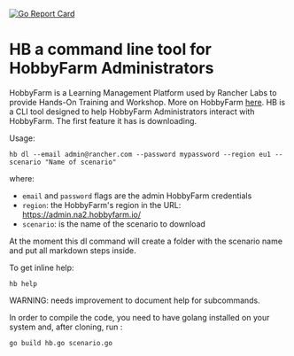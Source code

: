 [![Go Report Card](https://goreportcard.com/badge/github.com/belgaied2/hb)](https://goreportcard.com/report/github.com/belgaied2/hb)

# HB a command line tool for HobbyFarm Administrators
HobbyFarm is a Learning Management Platform used by Rancher Labs to provide Hands-On Training and Workshop. More on HobbyFarm [here](https://github.com/hobbyfarm).
HB is a CLI tool designed to help HobbyFarm Administrators interact with HobbyFarm.
The first feature it has is downloading.

Usage:
```
hb dl --email admin@rancher.com --password mypassword --region eu1 --scenario "Name of scenario"
```
where:

* `email` and `password` flags are the admin HobbyFarm credentials
* `region`: the HobbyFarm's region in the URL: https://admin.na2.hobbyfarm.io/
* `scenario`: is the name of the scenario to download

At the moment this dl command will create a folder with the scenario name and put all markdown steps inside.


To get inline help: 
```
hb help
```
WARNING: needs improvement to document help for subcommands.

In order to compile the code, you need to have golang installed on your system and, after cloning, run :
```
go build hb.go scenario.go
```


